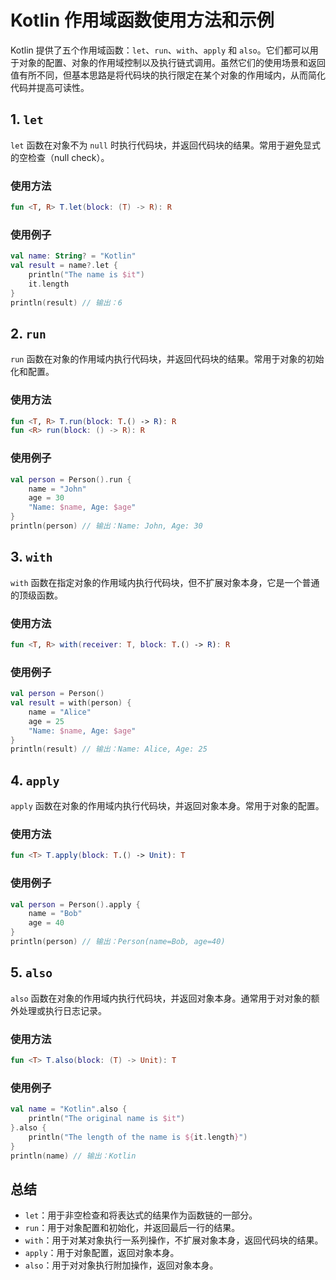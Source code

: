 # Kotlin 作用域函数使用方法和示例

Kotlin 提供了五个作用域函数：`let`、`run`、`with`、`apply` 和 `also`。它们都可以用于对象的配置、对象的作用域控制以及执行链式调用。虽然它们的使用场景和返回值有所不同，但基本思路是将代码块的执行限定在某个对象的作用域内，从而简化代码并提高可读性。

## 1. `let`

`let` 函数在对象不为 `null` 时执行代码块，并返回代码块的结果。常用于避免显式的空检查（null check）。

### 使用方法

```kotlin
fun <T, R> T.let(block: (T) -> R): R
```

### 使用例子

```kotlin
val name: String? = "Kotlin"
val result = name?.let {
    println("The name is $it")
    it.length
}
println(result) // 输出：6
```

## 2. `run`

`run` 函数在对象的作用域内执行代码块，并返回代码块的结果。常用于对象的初始化和配置。

### 使用方法

```kotlin
fun <T, R> T.run(block: T.() -> R): R
fun <R> run(block: () -> R): R
```

### 使用例子

```kotlin
val person = Person().run {
    name = "John"
    age = 30
    "Name: $name, Age: $age"
}
println(person) // 输出：Name: John, Age: 30

```

## 3. `with`

`with` 函数在指定对象的作用域内执行代码块，但不扩展对象本身，它是一个普通的顶级函数。

### 使用方法

```kotlin
fun <T, R> with(receiver: T, block: T.() -> R): R
```

### 使用例子

```kotlin
val person = Person()
val result = with(person) {
    name = "Alice"
    age = 25
    "Name: $name, Age: $age"
}
println(result) // 输出：Name: Alice, Age: 25
```

## 4. `apply`

`apply` 函数在对象的作用域内执行代码块，并返回对象本身。常用于对象的配置。

### 使用方法

```kotlin
fun <T> T.apply(block: T.() -> Unit): T
```

### 使用例子

```kotlin
val person = Person().apply {
    name = "Bob"
    age = 40
}
println(person) // 输出：Person(name=Bob, age=40)
```

## 5. `also`

`also` 函数在对象的作用域内执行代码块，并返回对象本身。通常用于对对象的额外处理或执行日志记录。

### 使用方法

```kotlin
fun <T> T.also(block: (T) -> Unit): T
```

### 使用例子

```kotlin
val name = "Kotlin".also {
    println("The original name is $it")
}.also {
    println("The length of the name is ${it.length}")
}
println(name) // 输出：Kotlin
```

## 总结
* `let`：用于非空检查和将表达式的结果作为函数链的一部分。
* `run`：用于对象配置和初始化，并返回最后一行的结果。
* `with`：用于对某对象执行一系列操作，不扩展对象本身，返回代码块的结果。
* `apply`：用于对象配置，返回对象本身。
* `also`：用于对对象执行附加操作，返回对象本身。